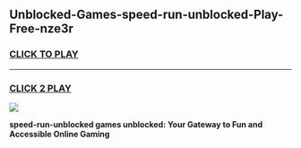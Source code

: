 
## Unblocked-Games-speed-run-unblocked-Play-Free-nze3r
<h3>
<a href="https://premium76.site?title=speed-run-unblocked&ref=18A1">CLICK TO PLAY</a></h3>
<hr>

<h3>
<a href="https://premium76.site?title=speed-run-unblocked&ref=18A1">CLICK 2 PLAY</a>
  
</h3>

<a href="https://premium76.site?title=speed-run-unblocked&ref=18A1"><img src="https://clearcache.store/games.png"></a>


**speed-run-unblocked games unblocked: Your Gateway to Fun and Accessible Online Gaming**
